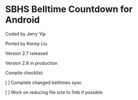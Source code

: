 SBHS Belltime Countdown for Android
==============
Coded by Jerry Yip

Ported by Kenny Liu

Version 2.7 released

Version 2.8 in production

Compile checklist:

[ ] Complete changed belltimes sync

[ ] Work on reducing file size to 1mb if possible

